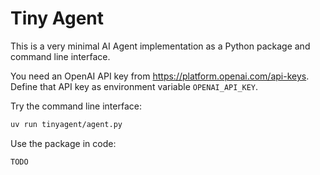 Tiny Agent
==========

This is a very minimal AI Agent implementation as a Python package and
command line interface.

You need an OpenAI API key from <https://platform.openai.com/api-keys>.
Define that API key as environment variable `OPENAI_API_KEY`.

Try the command line interface:

```bash
uv run tinyagent/agent.py
```

Use the package in code:

```python
TODO
```
